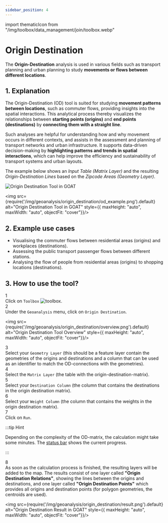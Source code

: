 ```yaml
---
sidebar_position: 4
---
```


import thematicIcon from "/img/toolbox/data_management/join/toolbox.webp"

# Origin Destination

The **Origin-Destination** analysis is used in various fields such as transport planning and urban planning to study **movements or flows between different locations**.

## 1. Explanation

The Origin-Destination (OD) tool is suited for studying **movement patterns between locations**, such as commuter flows, providing insights into the spatial interactions. This analytical process thereby visualizes the relationships between **starting points (origins)** and **end points (destinations)** by **connecting them with a straight line**. 

Such analyses are helpful for understanding how and why movement occurs in different contexts, and assists in the assessment and planning of transport networks and urban infrastructure. It supports data-driven decision-making by **highlighting patterns and trends in spatial interactions**, which can help improve the efficiency and sustainability of transport systems and urban layouts.

The example below shows an *Input Table (Matrix Layer)* and the resulting *Origin-Destination Lines* based on the *Zipcode Areas (Geometry Layer)*.

<div style={{ display: 'flex', flexDirection: 'column', alignItems: 'center'}}>
  <img src={require('/img/geoanalysis/origin_destination/od_example.png').default} alt="Origin Destination Tool in GOAT" style={{ maxHeight: "700px", maxWidth: "700px", objectFit: "cover"}}/>

  <img src={require('/img/geoanalysis/origin_destination/od_example.png').default} alt="Origin Destination Tool in GOAT" style={{ maxHeight: "auto", maxWidth: "auto", objectFit: "cover"}}/>

</div> 


## 2. Example use cases

- Visualising the commuter flows between residential areas (origins) and workplaces (destinations).
- Assessing the public transport passenger flows between different stations.
- Analysing the flow of people from residential areas (origins)  to shopping locations (destinations).


## 3. How to use the tool?

<div class="step">
  <div class="step-number">1</div>
  <div class="content">Click on <code>Toolbox</code> <img src={thematicIcon} alt="toolbox" style={{width: "25px"}}/>. </div>
</div>

<div class="step">
  <div class="step-number">2</div>
  <div class="content">Under the <code>Geoanalysis</code> menu, click on <code>Origin Destination</code>.</div>
</div>


<img src={require('/img/geoanalysis/origin_destination/overview.png').default} alt="Origin Destination Tool Overview" style={{ maxHeight: "auto", maxWidth: "auto", objectFit: "cover"}}/>


<div class="step">
  <div class="step-number">3</div>
  <div class="content">Select your <code>Geometry Layer</code> (this should be a feature layer contain the geometries of the origins and destinations and a column that can be used as an identifier to match the OD-connections with the geometries).</div>
</div>

<div class="step">
  <div class="step-number">4</div>
  <div class="content">Select the <code>Matrix Layer</code> (the table with the origin-destination-matrix).</div>
</div>

<div class="step">
  <div class="step-number">5</div>
  <div class="content">Select your <code>Destination Column</code> (the column that contains the destinations in the origin destination matrix).</div>
</div>

<div class="step">
  <div class="step-number">6</div>
  <div class="content">Select your <code>Weight Column</code> (the column that contains the weights in the origin destination matrix).</div>
</div>

<div class="step">
  <div class="step-number">7</div>
  <div class="content">Click on <code>Run</code>.</div>
</div>

:::tip Hint

Depending on the complexity of the OD-matrix, the calculation might take some minutes. The [status bar](../../workspace/home#status-bar) shows the current progress.

:::

<div class="step">
  <div class="step-number">8</div>
  <div class="content">As soon as the calculation process is finished, the resulting layers will be added to the map. The results consist of one layer called <b>"Origin Destination Relations"</b>, showing the lines between the origins and destinations, and one layer called <b>"Origin Destination Points"</b> which provides all origins and destination points (for polygon geometries, the centroids are used).</div>
</div>


<img src={require('/img/geoanalysis/origin_destination/result.png').default} alt="Origin Destination Result in GOAT" style={{ maxHeight: "auto", maxWidth: "auto", objectFit: "cover"}}/>

